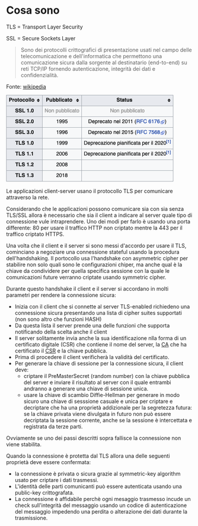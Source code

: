 # Cosa sono

TLS = Transport Layer Security

SSL = Secure Sockets Layer

> Sono dei protocolli crittografici di presentazione usati nel campo delle telecomunicazione e dell'informatica che permettono una comunicazione sicura dalla sorgente al destinatario (end-to-end) su reti TCP/IP fornendo autenticazione, integrità dei dati e confidenzialità.
> 

Fonte: [wikipedia](https://it.wikipedia.org/wiki/Transport_Layer_Security)

![protocolli](images/protocolli.png)

Le applicazioni client-server usano il protocollo TLS per comunicare attraverso la rete.

Considerando che le applicazioni possono comunicare sia con sia senza TLS/SSL allora è necessario che sia il client a indicare al server quale tipo di connessione vule intraprendere. Uno dei modi per farlo è usando una porta differente: 80 per usare il traffico HTTP non criptato mentre la 443 per il traffico criptato HTTPS.

Una volta che il client e il server si sono messi d'accordo per usare il TLS, cominciano a negoziare una connessione stateful usando la procedura dell'handshaking. Il portocollo usa l'handshake con asymmetric cipher per stabilire non solo quali sono le configurazioni chiper, ma anche qual è la chiave da condividere per quella specifica sessione con la quale le comunicazioni future verranno criptate usando symmetric cipher.

Durante questo handshake il client e il server si accordano in molti parametri per rendere la connessione sicura:

- Inizia con il client che si connette al server TLS-enabled richiedeno una connessione sicura presentando una lista di cipher suites supportati (non sono altro che funzioni HASH)
- Da questa lista il server prende una delle funzioni che supporta notificando della scelta anche il client
- Il server solitamente invia anche la sua identificazione nlla forma di un certificato digitale (CSR) che contiene il nome del server, la [CA](https://www.notion.so/CA-6bde753a9e374f4286d82a97483e4251) che ha certificato il [CSR](https://www.notion.so/CSR-edfe01b002314be1af171767c0e8d9e9) e la chiave pubblica.
- Prima di procedere il client verificherà la validità del certificato.
- Per generare la chiave di sessione per la connessione sicura, il client deve:
    - criptare il PreMasterSecret (random number) con la chiave pubblica del server e inviare il risultato al server con il quale entrambi andranno a generare una chiave di sessione unica.
    - usare la chiave di scambio Diffie-Hellman per generare in modo sicuro una chiave di sesssione casuale  e unica per criptare e decriptare che ha una proprietà addizionale per la segretezza futura: se la chiave privata viene divulgata in futuro non può essere decriptata la sessione corrente, anche se la sessione è intercettata e registrata da terze parti.

Ovviamente se uno dei passi descritti sopra fallisce la connessione non viene stabilita.

Quando la connessione è protetta dal TLS allora una delle seguenti proprietà deve essere confermata:

- la connessione è privata o sicura grazie al symmetric-key algorithm usato per criptare i dati trasmessi.
- L'identità delle parti comunicanti può essere autenticata usando una public-key crittografata.
- La connessione è affidabile perchè ogni mesaggio trasmesso incude un check sull'integrità del messaggio usando un codice di autenticazione del messaggio impedendo una perdita o alterazione dei dati durante la trasmissione.
